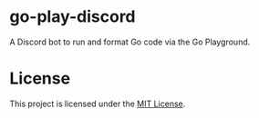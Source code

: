 # go-play-discord
A Discord bot to run and format Go code via the Go Playground.

# License

This project is licensed under the [MIT License](./LICENSE).
